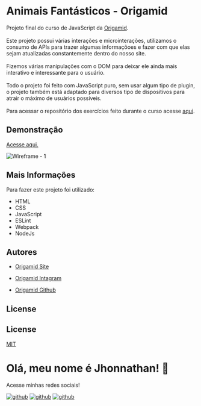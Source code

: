 # Animais Fantásticos - Origamid

Projeto final do curso de JavaScript da [Origamid](https://www.origamid.com).
<br>
<br>
Este projeto possui várias interações e microinterações, utilizamos o consumo de APIs para trazer algumas informaçõoes e fazer com que elas sejam atualizadas constantemente dentro do nosso site.
<br>
<br>
Fizemos várias manipulações com o DOM para deixar ele ainda mais interativo e interessante para o usuário.
<br>
<br>
Todo o projeto foi feito com JavaScript puro, sem usar algum tipo de plugin, o projeto também está adaptado para diversos tipo de dispositivos para atrair o máximo de usuários possíveis.
<br>
<br>
Para acessar o repositório dos exercícios feito durante o curso acesse [aqui](https://github.com/jhonnathandc/javascript-origamid).

## Demonstração
[Acesse aqui.](https://animaisfantasticos-origamid.vercel.app/)

![Wireframe - 1](https://github.com/jhonnathandc/animaisfantasticos-origamid/assets/82620787/2fe5cd8d-240f-4647-9177-bdf709209f08)

## Mais Informações

Para fazer este projeto foi utilizado: 

- HTML
- CSS
- JavaScript
- ESLint
- Webpack
- NodeJs


## Autores

- [Origamid Site](https://www.origamid.com)

- [Origamid Intagram](https://www.instagram.com/origamid.cursos/)

- [Origamid Github](https://github.com/origamid)

## License

## License

[MIT](https://choosealicense.com/licenses/mit/)

# Olá, meu nome é Jhonnathan! 👋

<p>Acesse minhas redes sociais!</p>

[![github](https://img.shields.io/badge/-github-%23333?style=for-the-badge&logo=github&logoColor=white)](https://github.com/jhonnathandc)
[![github](https://img.shields.io/badge/-LinkedIn-%230077B5?style=for-the-badge&logo=linkedin&logoColor=white)]("https://www.linkedin.com/in/jhonnathan-cora-6427661b0/)
[![github](https://img.shields.io/badge/-instagram-%23E4405F?style=for-the-badge&logo=instagram&logoColor=white)](https://www.instagram.com/jhonnathandc/)
